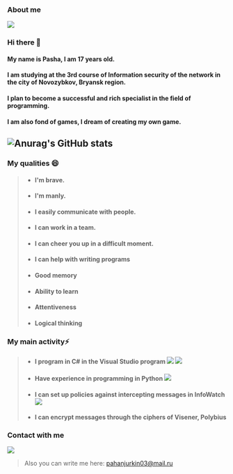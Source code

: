 ### About me
![](https://komarev.com/ghpvc/?username=Pahan32RusDrifter&color=blue&style=flat-square)
### Hi there 👋
#### My name is Pasha, I am 17 years old.
#### I am studying at the 3rd course of Information security of the network in the city of Novozybkov, Bryansk region. 
#### I plan to become a successful and rich specialist in the field of programming. 
#### I am also fond of games, I dream of creating my own game.
![Anurag's GitHub stats](https://github-readme-stats.vercel.app/api?username=Pahan32RusDrifter&show_icons=true&theme=default)
---
### My qualities 😄
> * #### I'm brave.
> * #### I'm manly.
> * #### I easily communicate with people.
> * #### I can work in a team.
> * #### I can cheer you up in a difficult moment.
> * #### I can help with writing programs
> * #### Good memory
> * #### Ability to learn
> * #### Attentiveness
> * #### Logical thinking

### My main activity⚡
> * #### I program in С# in the Visual Studio program <img src="https://img.shields.io/badge/-C%23-green"/></a> <img src="https://img.shields.io/badge/-Visual%20Studio-purple "/></a> 
> * #### Have experience in programming in Python <img src="https://img.shields.io/badge/-Python-blue"/></a>   
> * #### I can set up policies against intercepting messages in InfoWatch <img src="https://img.shields.io/badge/-InfoWatch-brightgreen"/></a>   
> * #### I can encrypt messages through the ciphers of Visener, Polybius
### Contact with me
<p align='left'>
   <a href="https://vk.com/semen_molodec/">
       <img src="https://img.shields.io/badge/вконтакте-%232E87FB.svg?&style=for-the-badge&logo=vk&logoColor=white%22/%3E"/></a>
 
> Also you can write me here: pahanjurkin03@mail.ru
 





